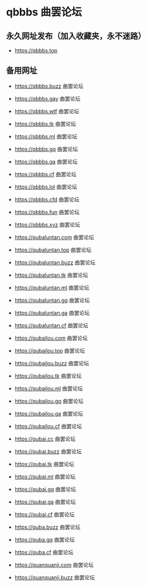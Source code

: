 # qbbbs 曲罢论坛

## 永久网址发布（加入收藏夹，永不迷路）

- https://qbbbs.top

## 备用网址

- https://qbbbs.buzz 曲罢论坛

- https://qbbbs.gay 曲罢论坛

- https://qbbbs.wtf 曲罢论坛

- https://qbbbs.tk 曲罢论坛

- https://qbbbs.ml 曲罢论坛

- https://qbbbs.gq 曲罢论坛

- https://qbbbs.ga 曲罢论坛

- https://qbbbs.cf 曲罢论坛

- https://qbbbs.lol 曲罢论坛

- https://qbbbs.cfd 曲罢论坛

- https://qbbbs.fun 曲罢论坛

- https://qbbbs.xyz 曲罢论坛

- https://qubaluntan.com 曲罢论坛

- https://qubaluntan.top 曲罢论坛

- https://qubaluntan.buzz 曲罢论坛

- https://qubaluntan.tk 曲罢论坛

- https://qubaluntan.ml 曲罢论坛

- https://qubaluntan.gq 曲罢论坛

- https://qubaluntan.ga 曲罢论坛

- https://qubaluntan.cf 曲罢论坛

- https://qubailou.com 曲罢论坛

- https://qubailou.top 曲罢论坛

- https://qubailou.buzz 曲罢论坛

- https://qubailou.tk 曲罢论坛

- https://qubailou.ml 曲罢论坛

- https://qubailou.gq 曲罢论坛

- https://qubailou.ga 曲罢论坛

- https://qubailou.cf 曲罢论坛

- https://qubai.cc 曲罢论坛

- https://qubai.buzz 曲罢论坛

- https://qubai.tk 曲罢论坛

- https://qubai.ml 曲罢论坛

- https://qubai.gq 曲罢论坛

- https://qubai.ga 曲罢论坛

- https://qubai.cf 曲罢论坛

- https://quba.buzz 曲罢论坛

- https://quba.gq 曲罢论坛

- https://quba.cf 曲罢论坛

- https://quanquanji.com 曲罢论坛

- https://quanquanji.buzz 曲罢论坛
